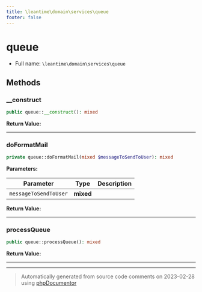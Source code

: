 ```yaml
---
title: \leantime\domain\services\queue
footer: false
---
```


# queue





* Full name: `\leantime\domain\services\queue`



## Methods

### __construct



```php
public queue::__construct(): mixed
```









**Return Value:**





---
### doFormatMail



```php
private queue::doFormatMail(mixed $messageToSendToUser): mixed
```








**Parameters:**

| Parameter | Type | Description |
|-----------|------|-------------|
| `messageToSendToUser` | **mixed** |  |


**Return Value:**





---
### processQueue



```php
public queue::processQueue(): mixed
```









**Return Value:**





---


---
> Automatically generated from source code comments on 2023-02-28 using [phpDocumentor](http://www.phpdoc.org/)
